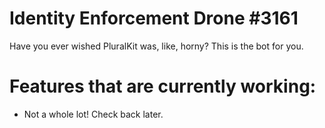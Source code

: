 # Identity Enforcement Drone #3161

Have you ever wished PluralKit was, like, horny? This is the bot for you.

# Features that are currently working:
* Not a whole lot! Check back later.
